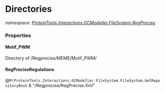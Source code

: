 ﻿# Directories
_namespace: [ProteinTools.Interactions.GCModeller.FileSystem.RegPrecise](./index.md)_






### Properties

#### Motif_PWM
Directory of /Regprecise/MEME/Motif_PWM/
#### RegPreciseRegulations
@``M:ProteinTools.Interactions.GCModeller.FileSystem.FileSystem.GetRepositoryRoot`` & "/Regprecise/RegPrecise.Xml"
